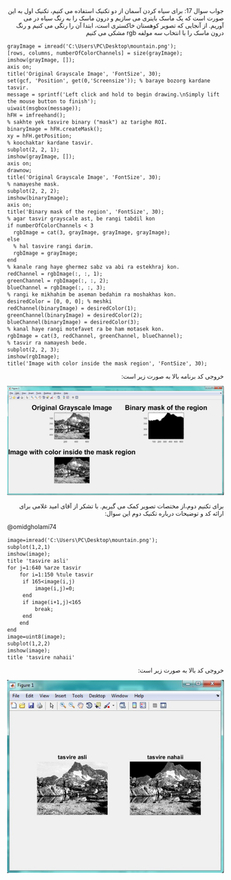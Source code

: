 <div dir="rtl">
جواب سوال 17:
  برای سیاه کردن آسمان از دو تکنیک استفاده می کنیم، تکنیک اول به این صورت است که یک ماسک باینری می سازیم و درون ماسک را به رنگ سیاه در می آوریم. از آنجایی که تصویر کوهستان خاکستری است، ابتدا آن را رنگی می کنیم و رنگ درون ماسک را با انتخاب سه مولفه rgb مشکی می کنیم
</div>

```
grayImage = imread('C:\Users\PC\Desktop\mountain.png');
[rows, columns, numberOfColorChannels] = size(grayImage);
imshow(grayImage, []);
axis on;
title('Original Grayscale Image', 'FontSize', 30);
set(gcf, 'Position', get(0,'Screensize')); % baraye bozorg kardane tasvir.
message = sprintf('Left click and hold to begin drawing.\nSimply lift the mouse button to finish');
uiwait(msgbox(message));
hFH = imfreehand();
% sakhte yek tasvire binary ("mask") az tarighe ROI.
binaryImage = hFH.createMask();
xy = hFH.getPosition;
% koochaktar kardane tasvir.
subplot(2, 2, 1);
imshow(grayImage, []);
axis on;
drawnow;
title('Original Grayscale Image', 'FontSize', 30);
% namayeshe mask.
subplot(2, 2, 2);
imshow(binaryImage);
axis on;
title('Binary mask of the region', 'FontSize', 30);
% agar tasvir grayscale ast, be rangi tabdil kon
if numberOfColorChannels < 3
  rgbImage = cat(3, grayImage, grayImage, grayImage);
else
  % hal tasvire rangi darim.
  rgbImage = grayImage;
end
% kanale rang haye ghermez sabz va abi ra estekhraj kon.
redChannel = rgbImage(:, :, 1);
greenChannel = rgbImage(:, :, 2);
blueChannel = rgbImage(:, :, 3);
% rangi ke mikhahim be aseman bedahim ra moshakhas kon.
desiredColor = [0, 0, 0]; % meshki
redChannel(binaryImage) = desiredColor(1);
greenChannel(binaryImage) = desiredColor(2);
blueChannel(binaryImage) = desiredColor(3);
% kanal haye rangi motefavet ra be ham motasek kon.
rgbImage = cat(3, redChannel, greenChannel, blueChannel);
% tasvir ra namayesh bede.
subplot(2, 2, 3);
imshow(rgbImage);
title('Image with color inside the mask region', 'FontSize', 30);
```

<div dir="rtl">
خروجی کد برنامه بالا به صورت زیر است:
</div>

![khorooji](17.jpg)

<div dir="rtl">
برای تکنیم دوم،از مختصات تصویر کمک می گیریم. با تشکر از آقای امید غلامی برای ارائه کد و توضیحات درباره تکنیک دوم این سوال:
</div>

@omidgholami74

```
image=imread('C:\Users\PC\Desktop\mountain.png');
subplot(1,2,1)
imshow(image);
title 'tasvire asli'
for j=1:640 %arze tasvir
    for i=1:150 %tule tasvir
     if 165<image(i,j)
         image(i,j)=0;
     end
     if image(i+1,j)<165
         break;
     end
    end
end
image=uint8(image);
subplot(1,2,2)
imshow(image);
title 'tasvire nahaii'
```

<div dir="rtl">
خروجی کد بالا به صورت زیر است:
</div>

![khorooji](02684.jpg)
